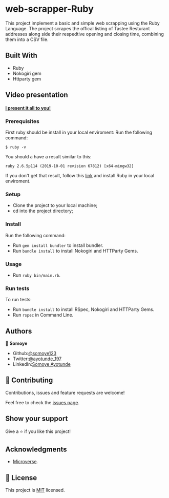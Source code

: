 # web-scrapper-Ruby

This project implement a basic and simple web scrapping using the Ruby Language. The project scrapes the offical listing of Tastee Resturant addresses along side their respedtive opening and closing time, combining them into a CSV file.

## Built With

- Ruby
- Nokogiri gem
- Httparty gem

## Video presentation

#### [I present it all to you!](https://www.loom.com/share/9d3f0d1f541b4420ae3bc26f1a7b75a9)

### Prerequisites

First ruby should be install in your local enviroment:
Run the following command:

```
$ ruby -v
```

You should a have a result similar to this:

```
ruby 2.6.5p114 (2019-10-01 revision 67812) [x64-mingw32]
```

If you don't get that result, follow this [link](https://www.ruby-lang.org/en/documentation/installation/) and install Ruby in your local enviroment.

### Setup

- Clone the project to your local machine;
- cd into the project directory;

### Install

Run the following command:
- Run `gem install bundler` to install bundler.
- Run `bundle install` to install Nokogiri and HTTParty Gems.

### Usage

- Run `ruby bin/main.rb`.

### Run tests

To run tests:
- Run `bundle install` to install RSpec, Nokogiri and HTTParty Gems.
- Run `rspec` in Command Line.

## Authors

👤 **Somoye**

- Github:[@somoye123](https://github.com/somoye123)
- Twitter:[@ayotunde_197](https://twitter.com/ayotunde_197)
- LinkedIn:[Somoye Ayotunde](https://www.linkedin.com/in/somoye-ayotunde-03a471161)
 
## 🤝 Contributing

Contributions, issues and feature requests are welcome!

Feel free to check the [issues page](issues/).

## Show your support

Give a ⭐️ if you like this project!

## Acknowledgments

- [Microverse](https://www.microverse.org/).

## 📝 License

This project is [MIT](lic.url) licensed.
